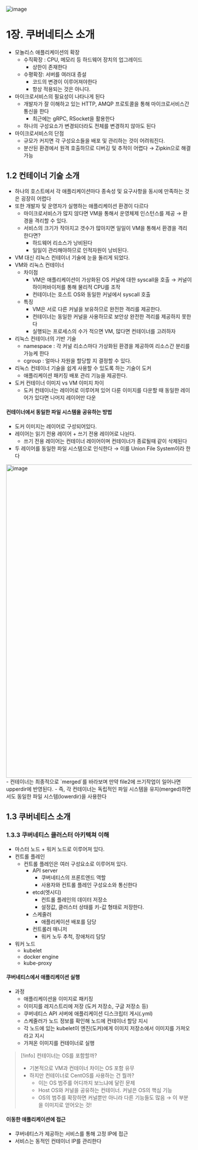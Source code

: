 ![image](https://github.com/devbelly/TIL/assets/67682840/48aacc66-5380-4e6e-89f5-058bacad0584)


# 1장. 쿠버네티스 소개

- 모놀리스 애플리케이션의 확장
	- 수직확장 : CPU, 메모리 등 하드웨어 장치의 업그레이드
		- 상한이 존재한다
	- 수평확장: 서버를 여러대 증설
		- 코드의 변경이 이루어져야한다
		- 항상 적용되는 것은 아니다.
- 마이크로서비스의 필요성이 나타나게 된다
	- 개발자가 잘 이해하고 있는 HTTP, AMQP 프로토콜을 통해 마이크로서비스간 통신을 한다
		- 최근에는 gRPC, RSocket을 활용한다
	- 하나의 구성요소가 변경되더라도 전체를 변경하지 않아도 된다
- 마이크로서비스의 단점
	- 규모가 커지면 각 구성요소들을 배포 및 관리하는 것이 어려워진다.
	- 분산된 환경에서 원격 호출하므로 디버깅 및 추적이 어렵다 → Zipkin으로 해결가능

## 1.2 컨테이너 기술 소개

- 하나의 호스트에서 각 애플리케이션마다 종속성 및 요구사항을 동시에 만족하는 것은 굉장히 어렵다
- 또한 개발자 및 운영자가 실행하는 애플리케이션 환경이 다르다
	- 마이크로서비스가 많지 않다면 VM을 통해서 운영체제 인스턴스를 제공 → 환경을 격리할 수 있다.
	- 서비스의 크기가 작아지고 갯수가 많아지면 일일이 VM을 통해서 환경을 격리한다면?
		- 하드웨어 리소스가 낭비된다
		- 일일이 관리해야하므로 인적자원이 낭비된다.
- VM 대신 리눅스 컨테이너 기술에 눈을 돌리게 되었다.
- VM와 리눅스 컨테이너
	- 차이점
		- VM은 애플리케이션이 가상화된 OS 커널에 대한 syscall을 호출 → 커널이 하이퍼바이저를 통해 물리적 CPU를 조작
		- 컨테이너는 호스트 OS와 동일한 커널에서 syscall 호출
	- 특징
		- VM은 서로 다른 커널을 보유하므로 완전한 격리를 제공한다.
		- 컨테이너는 동일한 커널을 사용하므로 보안상 완전한 격리를 제공하지 못한다
		- 실행되는 프로세스의 수가 적으면 VM, 많다면 컨테이너를 고려하자
- 리눅스 컨테이너의 기반 기술
	- namespace : 각 커널 리소스마다 가상화된 환경을 제공하여 리소스간 분리를 가능케 한다
	- cgroup : 얼마나 자원을 할당할 지 결정할 수 있다.
- 리눅스 컨테이너 기술을 쉽게 사용할 수 있도록 하는 기술이 도커
	- 애플리케이션 패키징 배포 관리 기능을 제공한다.
- 도커 컨테이너 이미지 vs VM 이미지 차이
	- 도커 컨테이너는 레이어로 이루어져 있어 다룬 이미지를 다운할 때 동일한 레이어가 있다면 나머지 레이어만 다운

#### 컨테이너에서 동일한 파일 시스템을 공유하는 방법

- 도커 이미지는 레이어로 구성되어있다.
- 레이어는 읽기 전용 레이어 + 쓰기 전용 레이어로 나뉜다. 
	- 쓰기 전용 레이어는 컨테이너 레이어이며 컨테이너가 종료될때 같이 삭제된다
- 두 레이어를 동일한 파일 시스템으로 인식한다 → 이를 Union File System이라 한다

<img width="850" alt="image" src="https://github.com/devbelly/TIL/assets/67682840/615c0547-6e9c-4cca-9769-63ac475e74a0">
- 컨테이너는 최종적으로 `merged`를 바라보며 만약 file2에 쓰기작업이 일어나면 upperdir에 반영된다. 
- 즉, 각 컨테이너는 독립적인 파일 시스템을 유지(merged)하면서도 동일한 파일 시스템(lowerdir)을 사용한다

## 1.3 쿠버네티스 소개

### 1.3.3 쿠버네티스 클러스터 아키텍쳐 이해

- 마스터 노드 + 워커 노드로 이루어져 있다.
- 컨트롤 플레인
	- 컨트롤 플레인은 여러 구성요소로 이루어져 있다.
		- API server
			- 쿠버네티스의 프론트엔드 역할
			- 사용자와 컨트롤 플레인 구성요소와 통신한다
		- etcd(엣시디)
			- 컨트롤 플레인의 데이터 저장소
			- 설정값, 클러스터 상태를 키-값 형태로 저장한다.
		- 스케줄러
			- 애플리케이션 배포를 담당
		- 컨트롤러 매니저
			- 워커 노두 추척, 장애처리 담당
- 워커 노드
	- kubelet
	- docker engine
	- kube-proxy

#### 쿠버네티스에서 애플리케이션 실행

- 과정
	- 애플리케이션을 이미지로 패키징
	- 이미지를 레지스트리에 저장 (도커 저장소, 구글 저장소 등)
	- 쿠버네티스 API 서버에 애플리케이션 디스크립터 게시(.yml)
	- 스케줄러가 노드 정보를 확인해 노드에 컨테이너 할당 지시
	- 각 노드에 있는 kubelet이 엔진(도커)에게 이미지 저장소에서 이미지를 가져오라고 지시
	- 가져온 이미지를 컨테이너로 실행

> [!info] 컨테이너는 OS를 포함할까?
> - 기본적으로 VM과 컨테이너 차이는 OS 포함 유무
> - 하지만 컨테이너로 CentOS를 사용하는 건 뭘까?
> 	- 이는 OS 범주를 어디까지 보느냐에 달린 문제
> 	- Host OS와 커널을 공유하는 컨테이너. 커널은 OS의 핵심 기능
> 	- OS의 범주를 확장하면 커널뿐만 아니라 다른 기능들도 많음 → 이 부분을 이미지로 얻어오는 것!

#### 이동한 애플리케이션에 접근

- 쿠버네티스가 제공하는 서비스를 통해 고정 IP에 접근
- 서비스는 동적인 컨테이너 IP를 관리한다






